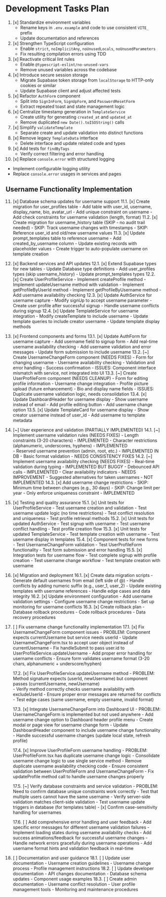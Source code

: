 # Development Tasks Plan

1. [x] Standardize environment variables
   - Rename keys in `.env.example` and code to use consistent `VITE_` prefix
   - Update documentation and references
2. [x] Strengthen TypeScript configuration
   - Enable `strict`, `noImplicitAny`, `noUnusedLocals`, `noUnusedParameters`
   - Fix resulting compilation errors using TDD
3. [x] Reactivate critical lint rules
   - Enable `@typescript-eslint/no-unused-vars`
   - Remove unused variables across the codebase
4. [x] Introduce secure session storage
   - Migrate Supabase token storage from `localStorage` to HTTP-only cookies or similar
   - Update Supabase client and adjust affected tests
5. [x] Refactor `AuthForm` component
   - Split into `SignInForm`, `SignUpForm`, and `PasswordResetForm`
   - Extract repeated toast and state management logic
6. [x] Centralize timestamp generation in `TemplateService`
   - Create utility for generating `created_at` and `updated_at`
   - Remove duplicated `new Date().toISOString()` calls
7. [x] Simplify `validateTemplate`
   - Separate create and update validation into distinct functions
8. [x] Remove legacy `TemplateData` interface
   - Delete interface and update related code and types
9. [x] Add tests for `findByTags`
   - Verify correct filtering and error handling
10. [x] Replace `console.error` with structured logging
   - Implement configurable logging utility
   - Replace `console.error` usages in services and pages

## Username Functionality Implementation

11. [x] Database schema updates for username support
    11.1. [x] Create migration for user_profiles table
        - Add table with user_id, username, display_name, bio, avatar_url
        - Add unique constraint on username
        - Add check constraints for username validation (length, format)
    11.2. [x] Create migration for username_history table (SKIP - no audit trail needed)
        - SKIP: Track username changes with timestamps
        - SKIP: Reference user_id and old/new username values
    11.3. [x] Update prompt_templates table to reference username
        - Add created_by_username column
        - Update existing records with placeholder values
        - Create trigger to auto-populate username on template creation

12. [x] Backend services and API updates
    12.1. [x] Extend Supabase types for new tables
        - Update Database type definitions
        - Add user_profiles types (skip username_history)
        - Update prompt_templates types
    12.2. [x] Create UserProfileService
        - Implement createProfile method
        - Implement updateUsername method with validation
        - Implement getProfileByUserId method
        - Implement getProfileByUsername method
        - Add username availability checking
    12.3. [x] Update AuthService for username capture
        - Modify signUp to accept username parameter
        - Create user profile after successful signup
        - Handle username conflicts during signup
    12.4. [x] Update TemplateService for username integration
        - Modify createTemplate to include username
        - Update template queries to include creator username
        - Update template display methods

13. [x] Frontend components and forms
    13.1. [x] Update AuthForm for username capture
        - Add username field to signup form
        - Add real-time username availability checking
        - Add username validation and error messages
        - Update form submission to include username
    13.2. [~] Create UsernameChangeForm component (NEEDS FIXES)
        - Form for changing username
        - Username availability checking
        - Validation and error handling
        - Success confirmation
        - ISSUES: Component interface mismatch with service, not integrated into UI
    13.3. [~] Create UserProfileForm component (NEEDS CLEANUP)
        - Form for editing profile information
        - Username change integration
        - Profile picture upload (future enhancement)
        - Bio and display name fields
        - ISSUES: Duplicate username validation logic, needs consolidation
    13.4. [x] Update DashboardHeader for username display
        - Show username instead of email
        - Add profile editing button
        - Add username change option
    13.5. [x] Update TemplateCard for username display
        - Show creator username instead of user_id
        - Add username to template metadata

14. [~] User experience and validation (PARTIALLY IMPLEMENTED)
    14.1. [~] Implement username validation rules (NEEDS FIXES)
        - Length constraints (3-20 characters) - IMPLEMENTED
        - Character restrictions (alphanumeric, underscores, hyphens) - IMPLEMENTED  
        - Reserved username prevention (admin, root, etc.) - IMPLEMENTED IN DB
        - Basic format validation - NEEDS CONSISTENCY FIXES
    14.2. [~] Implement username availability checking (NEEDS FIXES)
        - Real-time validation during typing - IMPLEMENTED BUT BUGGY
        - Debounced API calls - IMPLEMENTED
        - Clear availability indicators - NEEDS IMPROVEMENT
        - Suggested alternatives for taken usernames - NOT IMPLEMENTED
    14.3. [x] Add username change restrictions
        - SKIP: Minimum time between changes (e.g., 30 days)
        - SKIP: Change limit per year
        - Only enforce uniqueness constraint - IMPLEMENTED

15. [x] Testing and quality assurance
    15.1. [x] Unit tests for UserProfileService
        - Test username creation and validation
        - Test username update logic (no time restrictions)
        - Test conflict resolution and uniqueness
        - Test profile retrieval methods
    15.2. [x] Unit tests for updated AuthService
        - Test signup with username
        - Test username conflict handling
        - Test profile creation flow
    15.3. [x] Unit tests for updated TemplateService
        - Test template creation with username
        - Test username display in templates
15.4. [x] Component tests for new forms
        - Test UsernameChangeForm validation
        - Test UserProfileForm functionality
        - Test form submission and error handling
15.5. [x] Integration tests for username flow
        - Test complete signup with profile creation
        - Test username change workflow
        - Test template creation with username

16. [x] Migration and deployment
    16.1. [x] Create data migration scripts
        - Generate default usernames from email (left side of @)
        - Handle conflicts by adding numeric suffix (e.g., user_1, user_2)
        - Update existing templates with username references
        - Handle edge cases and data integrity
    16.2. [x] Update environment configuration
        - Add username validation settings
        - Configure username change restrictions
        - Set up monitoring for username conflicts
    16.3. [x] Create rollback plan
        - Database rollback procedures
        - Code rollback procedures
        - Data recovery procedures

17. [ ] Fix username change functionality implementation
    17.1. [x] Fix UsernameChangeForm component issues
        - PROBLEM: Component expects currentUsername but service needs userId
        - Update UsernameChangeForm.tsx to accept user object instead of currentUsername
        - Fix handleSubmit to pass user.id to UserProfileService.updateUsername
        - Add proper error handling for username conflicts
        - Ensure form validates username format (3-20 chars, alphanumeric + underscore/hyphen)
    
    17.2. [x] Fix UserProfileService.updateUsername method
        - PROBLEM: Method signature expects (userId, newUsername) but component passes (currentUsername, newUsername)  
        - Verify method correctly checks username availability with excludeUserId
        - Ensure proper error messages are returned for conflicts
        - Test edge cases (same username, empty username, invalid format)
    
    17.3. [x] Integrate UsernameChangeForm into Dashboard UI
        - PROBLEM: UsernameChangeForm is implemented but not used anywhere
        - Add username change option to Dashboard header profile menu
        - Create modal or page view for username change form
        - Update DashboardHeader component to include username change functionality
        - Handle successful username changes (update local state, refresh profile)
    
    17.4. [x] Improve UserProfileForm username handling
        - PROBLEM: UserProfileForm.tsx has duplicate username change logic
        - Consolidate username change logic to use single service method
        - Remove duplicate username availability checking code
        - Ensure consistent validation between UserProfileForm and UsernameChangeForm
        - Fix updateProfile method call to handle username changes properly
    
    17.5. [~] Verify database constraints and service validation
        - PROBLEM: Need to confirm database unique constraints work correctly
        - Test that multiple users cannot have the same username
        - Verify server-side validation matches client-side validation
        - Test username update triggers in database (for templates table)
        - [x] Confirm case-sensitivity handling for usernames
    
    17.6. [ ] Add comprehensive error handling and user feedback
        - Add specific error messages for different username validation failures
        - Implement loading states during username availability checks
        - Add success animations/feedback for successful username changes
        - Handle network errors gracefully during username operations
        - Add username format hints and validation feedback in real-time

18. [ ] Documentation and user guidance
    18.1. [ ] Update user documentation
        - Username creation guidelines
        - Username change process
        - Profile management instructions
    18.2. [ ] Update developer documentation
        - API changes documentation
        - Database schema updates
        - Component usage examples
    18.3. [ ] Create admin documentation
        - Username conflict resolution
        - User profile management tools
        - Monitoring and maintenance procedures

